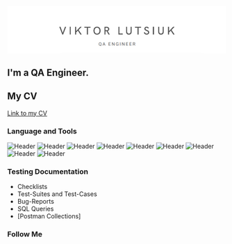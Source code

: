 [![Header](https://github.com/Lutsyuk/Lutsyuk/blob/main/assets/VL_QA.png)](https://drive.google.com/file/d/1ziP1uPsMHtQUVNktIncPBrb8KLx31Ubh/view)


## I'm a QA Engineer. 


## My CV


[Link to my CV](https://drive.google.com/file/d/1ziP1uPsMHtQUVNktIncPBrb8KLx31Ubh/view?usp=sharing)


### Language and Tools
![Header](https://img.shields.io/badge/Jira-090909?style=for-the-badge&logo=jira&logoColor=136be1)
![Header](https://img.shields.io/badge/Postman-090909?style=for-the-badge&logo=postman&logoColor=f76935)
![Header](https://img.shields.io/badge/Swagger-090909?style=for-the-badge&logo=swagger&logoColor=7ede2b)
![Header](https://img.shields.io/badge/Github-090909?style=for-the-badge&logo=github&logoColor=8cc4d7)
![Header](https://img.shields.io/badge/AzureDevops-090909?style=for-the-badge&logo=azuredevops&logoColor=0074d0)
![Header](https://img.shields.io/badge/Figma-090909?style=for-the-badge&logo=figma&logoColor=7d5fa6)
![Header](https://img.shields.io/badge/MySQL-090909?style=for-the-badge&logo=mysql&logoColor=00618a)
![Header](https://img.shields.io/badge/DevTools-090909?style=for-the-badge&logo=googlechrome&logoColor=2674f2)
![Header](https://img.shields.io/badge/TestRail-090909?style=for-the-badge&logo=&logoColor=71b556)


### Testing Documentation
- Checklists
- Test-Suites and Test-Cases
- Bug-Reports
- SQL Queries
- [Postman Collections]


### Follow Me
